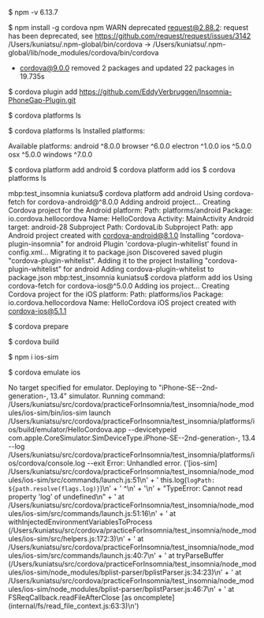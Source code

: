 $ npm -v
6.13.7



$ npm install -g cordova
npm WARN deprecated request@2.88.2: request has been deprecated, see https://github.com/request/request/issues/3142
/Users/kuniatsu/.npm-global/bin/cordova -> /Users/kuniatsu/.npm-global/lib/node_modules/cordova/bin/cordova
+ cordova@9.0.0
removed 2 packages and updated 22 packages in 19.735s


$ cordova plugin add https://github.com/EddyVerbruggen/Insomnia-PhoneGap-Plugin.git


$ cordova platforms ls

$ cordova platforms ls
Installed platforms:
  
Available platforms: 
  android ^8.0.0
  browser ^6.0.0
  electron ^1.0.0
  ios ^5.0.0
  osx ^5.0.0
  windows ^7.0.0


$ cordova platform add android
$ cordova platform add ios
$ cordova platforms ls


mbp:test_insomnia kuniatsu$ cordova platform add android
Using cordova-fetch for cordova-android@^8.0.0
Adding android project...
Creating Cordova project for the Android platform:
        Path: platforms/android
        Package: io.cordova.hellocordova
        Name: HelloCordova
        Activity: MainActivity
        Android target: android-28
Subproject Path: CordovaLib
Subproject Path: app
Android project created with cordova-android@8.1.0
Installing "cordova-plugin-insomnia" for android
Plugin 'cordova-plugin-whitelist' found in config.xml... Migrating it to package.json
Discovered saved plugin "cordova-plugin-whitelist". Adding it to the project
Installing "cordova-plugin-whitelist" for android
Adding cordova-plugin-whitelist to package.json
mbp:test_insomnia kuniatsu$ cordova platform add ios
Using cordova-fetch for cordova-ios@^5.0.0
Adding ios project...
Creating Cordova project for the iOS platform:
        Path: platforms/ios
        Package: io.cordova.hellocordova
        Name: HelloCordova
iOS project created with cordova-ios@5.1.1





$ cordova prepare


$ cordova build

$ npm i ios-sim

$ cordova emulate ios



No target specified for emulator. Deploying to "iPhone-SE--2nd-generation-, 13.4" simulator.
Running command: /Users/kuniatsu/src/cordova/practiceForInsomnia/test_insomnia/node_modules/ios-sim/bin/ios-sim launch /Users/kuniatsu/src/cordova/practiceForInsomnia/test_insomnia/platforms/ios/build/emulator/HelloCordova.app --devicetypeid com.apple.CoreSimulator.SimDeviceType.iPhone-SE--2nd-generation-, 13.4 --log /Users/kuniatsu/src/cordova/practiceForInsomnia/test_insomnia/platforms/ios/cordova/console.log --exit
Error: Unhandled error. ('[ios-sim] /Users/kuniatsu/src/cordova/practiceForInsomnia/test_insomnia/node_modules/ios-sim/src/commands/launch.js:51\n' +
  '          this.log(`logPath: ${path.resolve(flags.log)}`)\n' +
  '               ^\n' +
  '\n' +
  "TypeError: Cannot read property 'log' of undefined\n" +
  '    at /Users/kuniatsu/src/cordova/practiceForInsomnia/test_insomnia/node_modules/ios-sim/src/commands/launch.js:51:16\n' +
  '    at withInjectedEnvironmentVariablesToProcess (/Users/kuniatsu/src/cordova/practiceForInsomnia/test_insomnia/node_modules/ios-sim/src/helpers.js:172:3)\n' +
  '    at /Users/kuniatsu/src/cordova/practiceForInsomnia/test_insomnia/node_modules/ios-sim/src/commands/launch.js:40:7\n' +
  '    at tryParseBuffer (/Users/kuniatsu/src/cordova/practiceForInsomnia/test_insomnia/node_modules/ios-sim/node_modules/bplist-parser/bplistParser.js:34:23)\n' +
  '    at /Users/kuniatsu/src/cordova/practiceForInsomnia/test_insomnia/node_modules/ios-sim/node_modules/bplist-parser/bplistParser.js:46:7\n' +
  '    at FSReqCallback.readFileAfterClose [as oncomplete] (internal/fs/read_file_context.js:63:3)\n')






